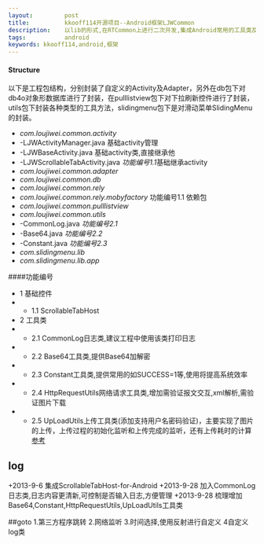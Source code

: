 ```yaml
---
layout:         post
title:          kkooff114开源项目--Android框架LJWCommon
description:    以lib的形式,在RTCommon上进行二次开发,集成Android常用的工具类及企业开发所需的一些工具
tags:           android
keywords: kkooff114,android,框架
---
```

#### Structure
以下是工程包结构，分别封装了自定义的Activity及Adapter，另外在db包下对db4o对象形数据库进行了封装，在pulllistview包下对下拉刷新控件进行了封装，utils包下封装各种类型的工具方法，slidingmenu包下是对滑动菜单SlidingMenu的封装。

- *com.loujiwei.common.activity*
- -LJWActivityManager.java 基础activity管理
- -LJWBaseActivity.java 基础activity类,直接继承他
- -LJWScrollableTabActivity.java *功能编号1.1*基础继承activity
- *com.loujiwei.common.adapter*
- *com.loujiwei.common.db*
- *com.loujiwei.common.rely*
- *com.loujiwei.common.rely.mobyfactory* 功能编号1.1 依赖包
- *com.loujiwei.common.pulllistview*
- *com.loujiwei.common.utils*
- -CommonLog.java *功能编号2.1*
- -Base64.java *功能编号2.2*
- -Constant.java *功能编号2.3*
- *com.slidingmenu.lib*
- *com.slidingmenu.lib.app*

####功能编号
+   1 基础控件
+ + 1.1 ScrollableTabHost
+   2 工具类
+ + 2.1 CommonLog日志类,建议工程中使用该类打印日志
+ + 2.2 Base64工具类,提供Base64加解密
+ + 2.3 Constant工具类,提供常用的如SUCCESS=1等,使用将提高系统效率
+ + 2.4 HttpRequestUtils网络请求工具类,增加需验证报文交互,xml解析,需验证图片下载
+ + 2.5 UpLoadUtils上传工具类(添加支持用户名密码验证)，主要实现了图片的上传，上传过程的初始化监听和上传完成的监听，还有上传耗时的计算 [参考](http://blog.csdn.net/springsky_/article/details/8213898/)

## log
+2013-9-6    集成ScrollableTabHost-for-Android
+2013-9-28   加入CommonLog日志类,日志内容更清新,可控制是否输入日志,方便管理
+2013-9-28   梳理增加Base64,Constant,HttpRequestUtils,UpLoadUtils工具类


##goto
1.第三方程序跳转
2.网络监听
3.时间选择,使用反射进行自定义
4自定义log类